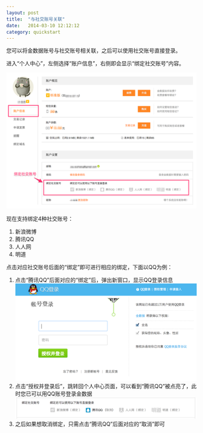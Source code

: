 ```yaml
---
layout: post
title:  "与社交账号关联"
date:   2014-03-10 12:12:12
category: quickstart
---
```


您可以将金数据账号与社交账号相关联，之后可以使用社交账号直接登录。

进入“个人中心”，左侧选择“账户信息”，右侧即会显示“绑定社交账号”内容。

![](/images/social-accounts-bind.png)

现在支持绑定4种社交账号：

1. 新浪微博
2. 腾讯QQ
3. 人人网
4. 明道

点击对应社交账号后面的“绑定”即可进行相应的绑定，下面以QQ为例：

1. 点击“腾讯QQ”后面对应的“绑定”后，弹出新窗口，显示QQ登录信息
![](/images/social-accounts-bind-qq.png)
2. 点击“授权并登录后”，跳转回个人中心页面，可以看到“腾讯QQ”被点亮了，此时您已可以用QQ账号登录金数据
![](/images/social-accounts-bind-qq-ok.png)
3. 之后如果想取消绑定，只需点击“腾讯QQ”后面对应的“取消”即可


